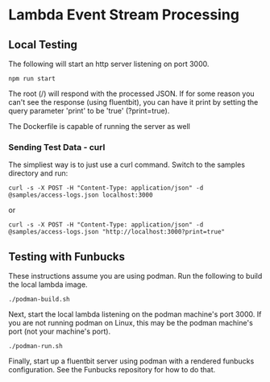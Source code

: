 # Lambda Event Stream Processing

## Local Testing

The following will start an http server listening on port 3000.

```
npm run start
```

The root (/) will respond with the processed JSON. If for some reason you can't see the response (using fluentbit), you can have it print by setting the query parameter 'print' to be 'true' (?print=true).

The Dockerfile is capable of running the server as well

### Sending Test Data - curl

The simpliest way is to just use a curl command. Switch to the samples directory and run:

```
curl -s -X POST -H "Content-Type: application/json" -d @samples/access-logs.json localhost:3000
```
or
```
curl -s -X POST -H "Content-Type: application/json" -d @samples/access-logs.json "http://localhost:3000?print=true"
```

## Testing with Funbucks

These instructions assume you are using podman. Run the following to build the local lambda image.

```
./podman-build.sh
```

Next, start the local lambda listening on the podman machine's port 3000. If you are not running podman on Linux, this may be the podman machine's port (not your machine's port).

```
./podman-run.sh
```

Finally, start up a fluentbit server using podman with a rendered funbucks configuration. See the Funbucks repository for how to do that.
